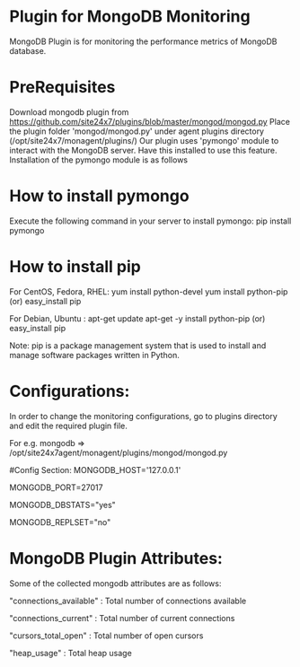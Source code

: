
Plugin for MongoDB Monitoring
=============================

MongoDB Plugin is for monitoring the performance metrics of MongoDB database. 
  

PreRequisites
=============

Download mongodb plugin from https://github.com/site24x7/plugins/blob/master/mongod/mongod.py
Place the plugin folder 'mongod/mongod.py' under agent plugins directory (/opt/site24x7/monagent/plugins/)
Our plugin uses 'pymongo' module to interact with the MongoDB server. Have this installed to use this feature.
Installation of the pymongo module is as follows


How to install pymongo
===================

Execute the following command in your server to install pymongo:
pip install pymongo

How to install pip
==================

For CentOS, Fedora, RHEL:
	yum install python-devel
	yum install python-pip (or)
	easy_install pip	

For Debian, Ubuntu :
	apt-get update
	apt-get -y install python-pip (or)
	easy_install pip

Note:
	pip is a package management system that is used to install and manage software packages written in Python.

Configurations:
==============
In order to change the monitoring configurations, go to plugins directory and edit the required plugin file.

For e.g. mongodb => /opt/site24x7agent/monagent/plugins/mongod/mongod.py

#Config Section:
MONGODB_HOST='127.0.0.1'

MONGODB_PORT=27017

MONGODB_DBSTATS="yes"

MONGODB_REPLSET="no"

MongoDB Plugin Attributes:
=======================

Some of the collected mongodb attributes are as follows:

"connections_available" : Total number of connections available

"connections_current" : Total number of current connections

"cursors_total_open" : Total number of open cursors

"heap_usage" : Total heap usage
